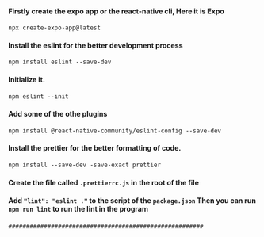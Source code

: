#### Firstly create the expo app or the react-native cli, Here it is Expo

`npx create-expo-app@latest`

#### Install the eslint for the better development process

`npm install eslint --save-dev`

#### Initialize it.

`npm eslint --init`

#### Add some of the othe plugins

`npm install @react-native-community/eslint-config --save-dev`

#### Install the prettier for the better formatting of code.

`npm install --save-dev -save-exact prettier`

#### Create the file called `.prettierrc.js` in the root of the file

#### Add `"lint": "eslint ."` to the script of the `package.json` Then you can run `npm run lint` to run the lint in the program

###### `#######################################################`
